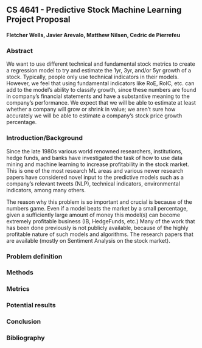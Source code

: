 ## CS 4641 - Predictive Stock Machine Learning Project Proposal
#### Fletcher Wells, Javier Arevalo, Matthew Nilsen, Cedric de Pierrefeu

### Abstract
We want to use different technical and fundamental stock metrics to create a regression model to try and estimate the 1yr, 3yr, and/or 5yr growth of a stock. Typically, people only use technical indicators in their models. However, we feel that using fundamental indicators like RoE, RoIC, etc. can add to the model’s ability to classify growth, since these numbers are found in company’s financial statements and have a substantive meaning to the company’s performance. We expect that we will be able to estimate at least whether a company will grow or shrink in value; we aren’t sure how accurately we will be able to estimate a company’s stock price growth percentage.

### Introduction/Background
Since the late 1980s various world renowned researchers, institutions, hedge funds, and banks have investigated the task of how to use data mining and machine learning to increase profitability in the stock market. This is one of the most research ML areas and various newer research papers have considered novel input to the predictive models such as a company’s relevant tweets (NLP), technical indicators, environmental indicators, among many others. 

The reason why this problem is so important and crucial is because of the numbers game. Even if a model beats the market by a small percentage, given a sufficiently large amount of money this model(s) can become extremely profitable business (IB, HedgeFunds, etc.) Many of the work that has been done previously is not publicly available, because of the highly profitable nature of such models and algorithms. The research papers that are available (mostly on Sentiment Analysis on the stock market). 


### Problem definition


### Methods

### Metrics

### Potential results

### Conclusion

### Bibliography
